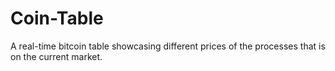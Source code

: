 # Coin-Table
A real-time bitcoin table showcasing different prices of the processes that is on the current market.
